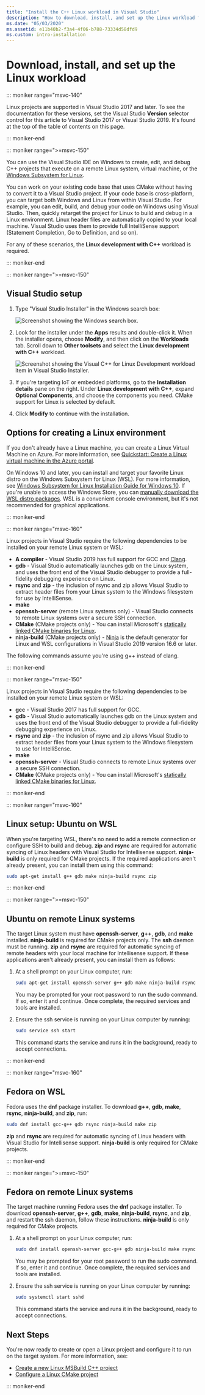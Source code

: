 ```yaml
---
title: "Install the C++ Linux workload in Visual Studio"
description: "How to download, install, and set up the Linux workload for C++ in Visual Studio."
ms.date: "05/03/2020"
ms.assetid: e11b40b2-f3a4-4f06-b788-73334d58dfd9
ms.custom: intro-installation
---
```

# Download, install, and set up the Linux workload

::: moniker range="msvc-140"

Linux projects are supported in Visual Studio 2017 and later. To see the documentation for these versions, set the Visual Studio **Version** selector control for this article to Visual Studio 2017 or Visual Studio 2019. It's found at the top of the table of contents on this page.

::: moniker-end

::: moniker range=">=msvc-150"

You can use the Visual Studio IDE on Windows to create, edit, and debug C++ projects that execute on a remote Linux system, virtual machine, or the [Windows Subsystem for Linux](/windows/wsl/about).

You can work on your existing code base that uses CMake without having to convert it to a Visual Studio project. If your code base is cross-platform, you can target both Windows and Linux from within Visual Studio. For example, you can edit, build, and debug your code on Windows using Visual Studio. Then, quickly retarget the project for Linux to build and debug in a Linux environment. Linux header files are automatically copied to your local machine. Visual Studio uses them to provide full IntelliSense support (Statement Completion, Go to Definition, and so on).

For any of these scenarios, the **Linux development with C++** workload is required.

::: moniker-end

::: moniker range=">=msvc-150"

## Visual Studio setup

1. Type "Visual Studio Installer" in the Windows search box:

   ![Screenshot showing the Windows search box.](media/visual-studio-installer-search.png)

1. Look for the installer under the **Apps** results and double-click it. When the installer opens, choose **Modify**, and then click on the **Workloads** tab. Scroll down to **Other toolsets** and select the **Linux development with C++** workload.

   ![Screenshot showing the Visual C++ for Linux Development workload item in Visual Studio Installer.](media/linuxworkload.png)

1. If you're targeting IoT or embedded platforms, go to the **Installation details** pane on the right. Under **Linux development with C++**, expand **Optional Components**, and choose the components you need. CMake support for Linux is selected by default.

1. Click **Modify** to continue with the installation.

## Options for creating a Linux environment

If you don't already have a Linux machine, you can create a Linux Virtual Machine on Azure. For more information, see [Quickstart: Create a Linux virtual machine in the Azure portal](/azure/virtual-machines/linux/quick-create-portal).

On Windows 10 and later, you can install and target your favorite Linux distro on the Windows Subsystem for Linux (WSL). For more information, see [Windows Subsystem for Linux Installation Guide for Windows 10](/windows/wsl/install-win10). If you're unable to access the Windows Store, you can [manually download the WSL distro packages](/windows/wsl/install-manual). WSL is a convenient console environment, but it's not recommended for graphical applications.

::: moniker-end

::: moniker range="msvc-160"

Linux projects in Visual Studio require the following dependencies to be installed on your remote Linux system or WSL:

- **A compiler** - Visual Studio 2019 has full support for GCC and [Clang](../build/clang-support-cmake.md).
- **gdb** - Visual Studio automatically launches gdb on the Linux system, and uses the front end of the Visual Studio debugger to provide a full-fidelity debugging experience on Linux.
- **rsync** and **zip** - the inclusion of rsync and zip allows Visual Studio to extract header files from your Linux system to the Windows filesystem for use by IntelliSense.
- **make**
- **openssh-server** (remote Linux systems only) - Visual Studio connects to remote Linux systems over a secure SSH connection.
- **CMake** (CMake projects only) - You can install Microsoft's [statically linked CMake binaries for Linux](https://github.com/microsoft/CMake/releases).
- **ninja-build** (CMake projects only) - [Ninja](https://ninja-build.org/) is the default generator for Linux and WSL configurations in Visual Studio 2019 version 16.6 or later.

The following commands assume you're using g++ instead of clang.

::: moniker-end

::: moniker range="msvc-150"

Linux projects in Visual Studio require the following dependencies to be installed on your remote Linux system or WSL:

- **gcc** - Visual Studio 2017 has full support for GCC.
- **gdb** - Visual Studio automatically launches gdb on the Linux system and uses the front end of the Visual Studio debugger to provide a full-fidelity debugging experience on Linux.
- **rsync** and **zip** - the inclusion of rsync and zip allows Visual Studio to extract header files from your Linux system to the Windows filesystem to use for IntelliSense.
- **make**
- **openssh-server** - Visual Studio connects to remote Linux systems over a secure SSH connection.
- **CMake** (CMake projects only) - You can install Microsoft's [statically linked CMake binaries for Linux](https://github.com/microsoft/CMake/releases).

::: moniker-end

::: moniker range="msvc-160"

## Linux setup: Ubuntu on WSL

When you're targeting WSL, there's no need to add a remote connection or configure SSH to build and debug. **zip** and **rsync** are required for automatic syncing of Linux headers with Visual Studio for Intellisense support. **ninja-build** is only required for CMake projects. If the required applications aren't already present, you can install them using this command:

```bash
sudo apt-get install g++ gdb make ninja-build rsync zip
```

::: moniker-end

::: moniker range=">=msvc-150"

## Ubuntu on remote Linux systems

The target Linux system must have **openssh-server**, **g++**, **gdb**, and **make** installed. **ninja-build** is required for CMake projects only. The **ssh** daemon must be running. **zip** and **rsync** are required for automatic syncing of remote headers with your local machine for Intellisense support. If these applications aren't already present, you can install them as follows:

1. At a shell prompt on your Linux computer, run:

   ```bash
   sudo apt-get install openssh-server g++ gdb make ninja-build rsync zip
   ```

   You may be prompted for your root password to run the sudo command. If so, enter it and continue. Once complete, the required services and tools are installed.

1. Ensure the ssh service is running on your Linux computer by running:

   ```bash
   sudo service ssh start
   ```

   This command starts the service and runs it in the background, ready to accept connections.

::: moniker-end

::: moniker range="msvc-160"

## Fedora on WSL

Fedora uses the **dnf** package installer. To download **g++**, **gdb**, **make**, **rsync**, **ninja-build**, and **zip**, run:

   ```bash
   sudo dnf install gcc-g++ gdb rsync ninja-build make zip
   ```

**zip** and **rsync** are required for automatic syncing of Linux headers with Visual Studio for Intellisense support. **ninja-build** is only required for CMake projects.

::: moniker-end

::: moniker range=">=msvc-150"

## Fedora on remote Linux systems

The target machine running Fedora uses the **dnf** package installer. To download **openssh-server**, **g++**, **gdb**, **make**, **ninja-build**, **rsync**, and **zip**, and restart the ssh daemon, follow these instructions. **ninja-build** is only required for CMake projects.

1. At a shell prompt on your Linux computer, run:

   ```bash
   sudo dnf install openssh-server gcc-g++ gdb ninja-build make rsync zip
   ```

   You may be prompted for your root password to run the sudo command. If so, enter it and continue. Once complete, the required services and tools are installed.

1. Ensure the ssh service is running on your Linux computer by running:

   ```bash
   sudo systemctl start sshd
   ```

   This command starts the service and runs it in the background, ready to accept connections.

## Next Steps

You're now ready to create or open a Linux project and configure it to run on the target system. For more information, see:

- [Create a new Linux MSBuild C++ project](create-a-new-linux-project.md)
- [Configure a Linux CMake project](cmake-linux-project.md)

::: moniker-end

